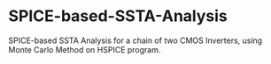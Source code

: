 # SPICE-based-SSTA-Analysis
SPICE-based SSTA Analysis for a chain of two CMOS Inverters, using Monte Carlo Method on HSPICE program.  
